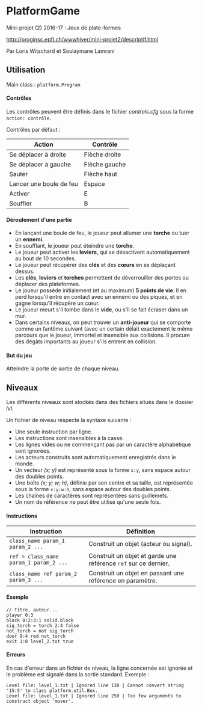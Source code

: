 # PlatformGame

Mini-projet (2) 2016-17 : Jeux de plate-formes

http://proginsc.epfl.ch/wwwhiver/mini-projet2/descriptif.html

Par Loris Witschard et Soulaymane Lamrani

## Utilisation

Main class : `platform.Program`

#### Contrôles

Les contrôles peuvent être définis dans le fichier *controls.cfg* sous la forme `action: contrôle`.

Contrôles par défaut :

| Action | Contrôle |
| --- | --- |
| Se déplacer à droite | Flèche droite |
| Se déplacer à gauche | Flèche gauche |
| Sauter | Flèche haut |
| Lancer une boule de feu | Espace |
| Activer | E |
| Souffler | B |

#### Déroulement d'une partie

- En lançant une boule de feu, le joueur peut allumer une **torche** ou tuer un **ennemi**.
- En soufflant, le joueur peut éteindre une **torche**.
- Le joueur peut activer les **leviers**, qui se désactivent automatiquement au bout de 10 secondes.
- Le joueur peut récupérer des **clés** et des **cœurs** en se déplaçant dessus.
- Les **clés**, **leviers** et **torches** permettent de déverrouiller des portes ou déplacer des plateformes.
- Le joueur possède initialement (et au maximum) **5 points de vie**. Il en perd lorsqu'il entre en contact avec un ennemi ou des piques, et en gagne lorsqu'il récupère un cœur.
- Le joueur meurt s'il tombe dans le **vide**, ou s'il se fait écraser dans un mur.
- Dans certains niveaux, on peut trouver un **anti-joueur** qui se comporte comme un fantôme suivant (avec un certain délai) exactement le même parcours que le joueur, immortel et insensible aux collisions. Il procure des dégâts importants au joueur s'ils entrent en collision.

#### But du jeu

Atteindre la porte de sortie de chaque niveau.

## Niveaux

Les différents niveaux sont stockés dans des fichiers situés dans le dossier *lvl*.

Un fichier de niveau respecte la syntaxe suivante :

- Une seule instruction par ligne.
- Les instructions sont insensibles à la casse.
- Les lignes vides ou ne commençant pas par un caractère alphabétique sont ignorées.
- Les acteurs construits sont automatiquement enregistrés dans le monde.
- Un vecteur *(x; y)* est représenté sous la forme `x:y`, sans espace autour des doubles points.
- Une boîte *(x; y; w; h)*, définie par son centre et sa taille, est représentée sous la forme `x:y:w:h`, sans espace autour des doubles points.
- Les chaînes de caractères sont représentées sans guillemets.
- Un nom de référence ne peut être utilisé qu'une seule fois.

#### Instructions

| Instruction | Définition |
| --- | --- |
| `class_name param_1 param_2 ...` | Construit un objet (acteur ou signal). |
| `ref = class_name param_1 param_2 ...` | Construit un objet et garde une référence `ref` sur ce dernier.
| `class_name ref param_2 param_3 ...` | Construit un objet en passant une référence en paramètre. |

#### Exemple

```
// Titre, auteur...
player 0:3
block 0:2:3:1 solid.block
sig_torch = torch 2:4 false
not_torch = not sig_torch
door 9:4 red not_torch
exit 1:8 level_2.txt true
```

#### Erreurs

En cas d'erreur dans un fichier de niveau, la ligne concernée est ignorée et le problème est signalé dans la sortie standard. Exemple :

```
Level file: level_1.txt | Ignored line 138 | Cannot convert string '15:5' to class platform.util.Box.
Level file: level_1.txt | Ignored line 250 | Too few arguments to construct object 'mover'.
```
